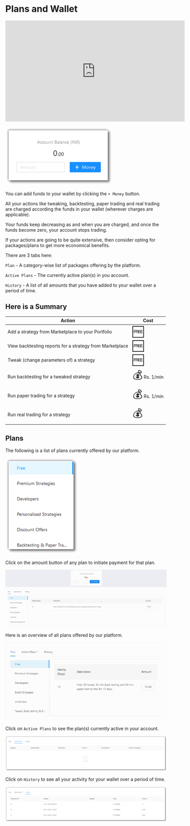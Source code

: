 # Plans and Wallet

<iframe width="560" height="315" src="https://www.youtube.com/embed/KWfAVlhbDbU" frameborder="0" allow="accelerometer; autoplay; encrypted-media; gyroscope; picture-in-picture" allowfullscreen></iframe>

![Nav](imgs/money-2.png)

You can add funds to your wallet by clicking the `+ Money` button.

All your actions like tweaking, backtesting, paper trading and real trading are charged according the funds in your wallet (wherever charges are applicable).

Your funds keep decreasing as and when you are charged, and once the funds become zero, your account stops trading.

If your actions are going to be quite extensive, then consider opting for packages/plans to get more economical benefits.

There are 3 tabs here:

`Plan` - A category-wise list of packages offering by the platform.

`Active Plans` - The currently active plan(s) in you account.

`History` - A list of all amounts that you have added to your wallet over a period of time.

## Here is a Summary

| Action                                                   | Cost |
|----------------------------------------------------------|------|
| Add a strategy from Marketplace to your Portfolio        | <font size=6>🆓</font>  |
| View backtesting reports for a strategy from Marketplace | <font size=6>🆓</font>   |
| Tweak (change parameters of) a strategy                  | <font size=6>🆓</font>   |
| Run backtesting for a tweaked strategy                   | <font size=6>💰</font> Rs. 1/min   |
| Run paper trading for a strategy                         | <font size=6>💰</font> Rs. 1/min    |
| Run real trading for a strategy                          | <font size=6>💰</font>    |

## Plans

The following is a list of plans currently offered by our platform.

![Nav](imgs/screenshots/Plans_Wallet.png)

Click on the amount button of any plan to initiate payment for that plan. 

![Nav](imgs/money-3.gif)

Here is an overview of all plans offered by our platform.

![Nav](imgs/money-12.gif)

Click on `Active Plans` to see the plan(s) currently active in your account.

![Nav](imgs/money-9.png)

Click on `History` to see all your activity for your wallet over a period of time.

![Nav](imgs/money-10.png)